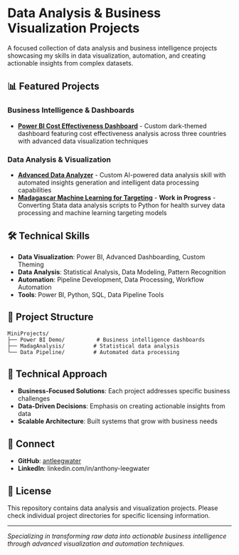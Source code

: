 # Data Analysis & Business Visualization Projects

A focused collection of data analysis and business intelligence projects showcasing my skills in data visualization, automation, and creating actionable insights from complex datasets.

## 📊 Featured Projects

### Business Intelligence & Dashboards
- **[Power BI Cost Effectiveness Dashboard](./PowerBI_Demo/)** - Custom dark-themed dashboard featuring cost effectiveness analysis across three countries with advanced data visualization techniques

### Data Analysis & Visualization
- **[Advanced Data Analyzer](./Advanced_Data_Analyzer/)** - Custom AI-powered data analysis skill with automated insights generation and intelligent data processing capabilities
- **[Madagascar Machine Learning for Targeting](./Madagascar_ML_Targeting/)** - **Work in Progress** - Converting Stata data analysis scripts to Python for health survey data processing and machine learning targeting models

## 🛠️ Technical Skills

- **Data Visualization**: Power BI, Advanced Dashboarding, Custom Theming
- **Data Analysis**: Statistical Analysis, Data Modeling, Pattern Recognition
- **Automation**: Pipeline Development, Data Processing, Workflow Automation
- **Tools**: Power BI, Python, SQL, Data Pipeline Tools

## 📁 Project Structure

```
MiniProjects/
├── Power BI Demo/          # Business intelligence dashboards
├── MadagAnalysis/         # Statistical data analysis
└── Data Pipeline/         # Automated data processing
```

## 🎯 Technical Approach

- **Business-Focused Solutions**: Each project addresses specific business challenges
- **Data-Driven Decisions**: Emphasis on creating actionable insights from data
- **Scalable Architecture**: Built systems that grow with business needs

## 🤝 Connect

- **GitHub**: [antleegwater](https://github.com/antleegwater)
- **LinkedIn**: linkedin.com/in/anthony-leegwater

## 📝 License

This repository contains data analysis and visualization projects. Please check individual project directories for specific licensing information.

---


*Specializing in transforming raw data into actionable business intelligence through advanced visualization and automation techniques.*
